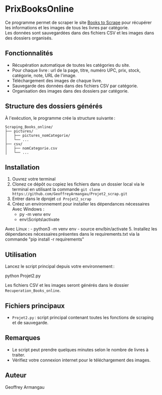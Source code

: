 # PrixBooksOnline

Ce programme permet de scraper le site [Books to Scrape](https://books.toscrape.com/) pour récupérer les informations et les images de tous les livres par catégorie.  
Les données sont sauvegardées dans des fichiers CSV et les images dans des dossiers organisés.

## Fonctionnalités

- Récupération automatique de toutes les catégories du site.
- Pour chaque livre : url de la page, titre, numéro UPC, prix, stock, catégorie, note, URL de l'image.
- Téléchargement des images de chaque livre.
- Sauvegarde des données dans des fichiers CSV par catégorie.
- Organisation des images dans des dossiers par catégorie.

## Structure des dossiers générés

À l'exécution, le programme crée la structure suivante :

```
Scraping_Books_online/
├── pictures/
│   ├── pictures_nomCategorie/
│   └── ...
├── csv/
│   ├── nomCategorie.csv
│   └── ...
```

## Installation

1. Ouvrez votre terminal
2. Clonez ce dépôt ou copiez les fichiers dans un dossier local via le terminal en utilisant la commande `git clone https://github.com/GeoffreyArmangau/Projet2_scrap.git`
3. Entrer dans le dprojet `cd Projet2_scrap`
4. Créez un environnement pour installer les dépendances nécessaires 
Avec Windows :
    - py -m venv env
    - env\Scripts\activate

Avec Linux :
    - python3 -m venv env
    - source env/bin/activate
5. Installez les dépendances nécessaires présentes dans le requirements.txt via la commande "pip install -r requirements"

## Utilisation

Lancez le script principal depuis votre environnement :

python Projet2.py


Les fichiers CSV et les images seront générés dans le dossier `Recuperation_Books_online`.

## Fichiers principaux

- `Projet2.py` : script principal contenant toutes les fonctions de scraping et de sauvegarde.

## Remarques

- Le script peut prendre quelques minutes selon le nombre de livres à traiter.
- Vérifiez votre connexion internet pour le téléchargement des images.

## Auteur

Geoffrey Armangau
